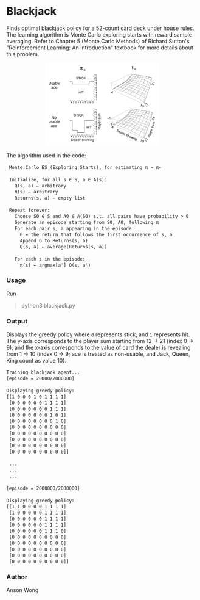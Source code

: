 # Blackjack

 Finds optimal blackjack policy for a 52-count card deck under house rules. The learning algorithm is Monte Carlo exploring starts with reward sample averaging. Refer to Chapter 5 (Monte Carlo Methods) of Richard Sutton's "Reinforcement Learning: An Introduction" textbook for more details about this problem.

<p align="center">
<img src="images/coverart.png" width="60%">
</p>

The algorithm used in the code:

```
 Monte Carlo ES (Exploring Starts), for estimating π ≈ π∗
 
 Initialize, for all s ∈ S, a ∈ A(s): 
   Q(s, a) ← arbitrary
   π(s) ← arbitrary
   Returns(s, a) ← empty list
 
 Repeat forever:
   Choose S0 ∈ S and A0 ∈ A(S0) s.t. all pairs have probability > 0 
   Generate an episode starting from S0, A0, following π
   For each pair s, a appearing in the episode:
     G ← the return that follows the first occurrence of s, a 
     Append G to Returns(s, a)
     Q(s, a) ← average(Returns(s, a))
   
   For each s in the episode: 
     π(s) ← argmax[a'] Q(s, a')
```

### Usage

Run

> python3 blackjack.py

### Output

Displays the greedy policy where `0` represents stick, and `1` represents hit. The y-axis corresponds to the player sum starting from 12 -> 21 (index 0 -> 9), and the x-axis corresponds to the value of card the dealer is revealing from 1 -> 10 (index 0 -> 9; ace is treated as non-usable, and Jack, Queen, King count as value 10).

```
Training blackjack agent...
[episode = 20000/2000000]

Displaying greedy policy:
[[1 0 0 0 1 0 1 1 1 1]
 [0 0 0 0 0 0 1 1 1 1]
 [0 0 0 0 0 0 0 1 1 1]
 [0 0 0 0 0 0 0 1 0 1]
 [0 0 0 0 0 0 0 0 1 0]
 [0 0 0 0 0 0 0 0 0 0]
 [0 0 0 0 0 0 0 0 0 0]
 [0 0 0 0 0 0 0 0 0 0]
 [0 0 0 0 0 0 0 0 0 0]
 [0 0 0 0 0 0 0 0 0 0]]

 ...
 ...
 ...

[episode = 2000000/2000000]

Displaying greedy policy:
[[1 1 0 0 0 0 1 1 1 1]
 [1 0 0 0 0 0 1 1 1 1]
 [0 0 0 0 0 0 1 1 1 1]
 [0 0 0 0 0 0 1 1 1 1]
 [0 0 0 0 0 0 1 1 1 0]
 [0 0 0 0 0 0 0 0 0 0]
 [0 0 0 0 0 0 0 0 0 0]
 [0 0 0 0 0 0 0 0 0 0]
 [0 0 0 0 0 0 0 0 0 0]
 [0 0 0 0 0 0 0 0 0 0]]
```

### Author

Anson Wong
